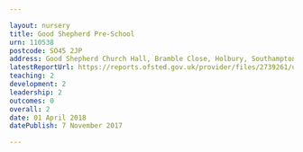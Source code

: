 ```yaml
---

layout: nursery
title: Good Shepherd Pre-School
urn: 110538
postcode: SO45 2JP
address: Good Shepherd Church Hall, Bramble Close, Holbury, Southampton, Hampshire, SO45 2JP
latestReportUrl: https://reports.ofsted.gov.uk/provider/files/2739261/urn/110538.pdf
teaching: 2
development: 2
leadership: 2
outcomes: 0
overall: 2
date: 01 April 2018 
datePublish: 7 November 2017

---
```

